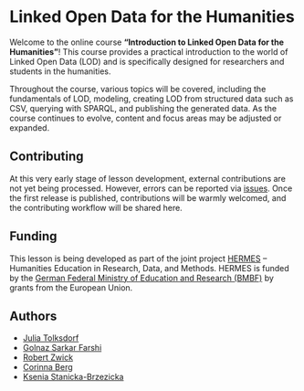 # Linked Open Data for the Humanities

Welcome to the online course **“Introduction to Linked Open Data for the Humanities”**! This course provides a practical introduction to the world of Linked Open Data (LOD) and is specifically designed for researchers and students in the humanities.

Throughout the course, various topics will be covered, including the fundamentals of LOD, modeling, creating LOD from structured data such as CSV, querying with SPARQL, and publishing the generated data. As the course continues to evolve, content and focus areas may be adjusted or expanded.


## Contributing
At this very early stage of lesson development, external contributions are not yet being processed. However, errors can be reported via [issues](https://github.com/HERMES-DKZ/OpenRefine-humanities/issues). Once the first release is published, contributions will be warmly welcomed, and the contributing workflow will be shared here.

## Funding
This lesson is being developed as part of the joint project [HERMES](https://hermes-hub.de/) – Humanities Education in Research, Data, and Methods. HERMES is funded by the [German Federal Ministry of Education and Research (BMBF)](https://www.bmbf.de/bmbf/en/home/home_node.html) by grants from the European Union.


## Authors
- [Julia Tolksdorf](https://github.com/jutol)
- [Golnaz Sarkar Farshi](https://github.com/Goli-SF)
- [Robert Zwick](https://github.com/robertzwick)
- [Corinna Berg](https://github.com/KassieBee)
- [Ksenia Stanicka-Brzezicka](https://github.com/kseniastanicka)
